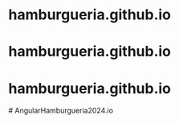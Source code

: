 # hamburgueria.github.io
# hamburgueria.github.io
# hamburgueria.github.io
#   A n g u l a r H a m b u r g u e r i a 2 0 2 4 . i o  
 